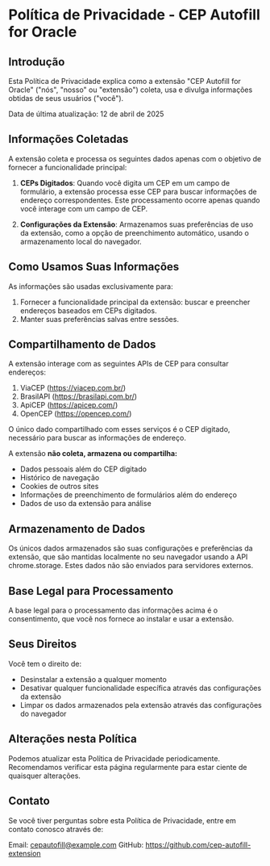 # Política de Privacidade - CEP Autofill for Oracle

## Introdução

Esta Política de Privacidade explica como a extensão "CEP Autofill for Oracle" ("nós", "nosso" ou "extensão") coleta, usa e divulga informações obtidas de seus usuários ("você").

Data de última atualização: 12 de abril de 2025

## Informações Coletadas

A extensão coleta e processa os seguintes dados apenas com o objetivo de fornecer a funcionalidade principal:

1. **CEPs Digitados**: Quando você digita um CEP em um campo de formulário, a extensão processa esse CEP para buscar informações de endereço correspondentes. Este processamento ocorre apenas quando você interage com um campo de CEP.

2. **Configurações da Extensão**: Armazenamos suas preferências de uso da extensão, como a opção de preenchimento automático, usando o armazenamento local do navegador.

## Como Usamos Suas Informações

As informações são usadas exclusivamente para:

1. Fornecer a funcionalidade principal da extensão: buscar e preencher endereços baseados em CEPs digitados.
2. Manter suas preferências salvas entre sessões.

## Compartilhamento de Dados

A extensão interage com as seguintes APIs de CEP para consultar endereços:

1. ViaCEP (https://viacep.com.br/)
2. BrasilAPI (https://brasilapi.com.br/)
3. ApiCEP (https://apicep.com/)
4. OpenCEP (https://opencep.com/)

O único dado compartilhado com esses serviços é o CEP digitado, necessário para buscar as informações de endereço.

A extensão **não coleta, armazena ou compartilha:**
- Dados pessoais além do CEP digitado
- Histórico de navegação
- Cookies de outros sites
- Informações de preenchimento de formulários além do endereço
- Dados de uso da extensão para análise

## Armazenamento de Dados

Os únicos dados armazenados são suas configurações e preferências da extensão, que são mantidas localmente no seu navegador usando a API chrome.storage. Estes dados não são enviados para servidores externos.

## Base Legal para Processamento

A base legal para o processamento das informações acima é o consentimento, que você nos fornece ao instalar e usar a extensão.

## Seus Direitos

Você tem o direito de:
- Desinstalar a extensão a qualquer momento
- Desativar qualquer funcionalidade específica através das configurações da extensão
- Limpar os dados armazenados pela extensão através das configurações do navegador

## Alterações nesta Política

Podemos atualizar esta Política de Privacidade periodicamente. Recomendamos verificar esta página regularmente para estar ciente de quaisquer alterações.

## Contato

Se você tiver perguntas sobre esta Política de Privacidade, entre em contato conosco através de:

Email: cepautofill@example.com
GitHub: https://github.com/cep-autofill-extension
